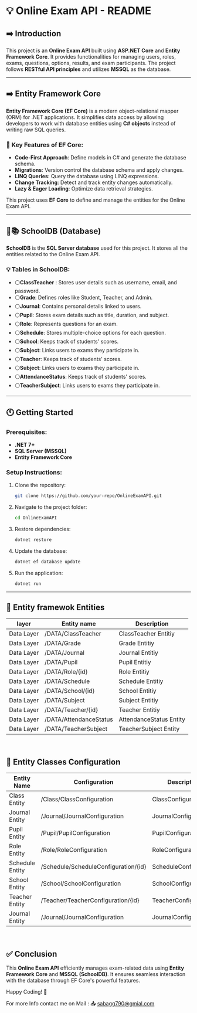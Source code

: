 # 💡 Online Exam API - README

## ➡️ Introduction
This project is an **Online Exam API** built using **ASP.NET Core** and **Entity Framework Core**. It provides functionalities for managing users, roles, exams, questions, options, results, and exam participants. The project follows **RESTful API principles** and utilizes **MSSQL** as the database.

---

## ➡️ Entity Framework Core
**Entity Framework Core (EF Core)** is a modern object-relational mapper (ORM) for .NET applications. It simplifies data access by allowing developers to work with database entities using **C# objects** instead of writing raw SQL queries.

### 🔑 Key Features of EF Core:
- **Code-First Approach**: Define models in C# and generate the database schema.
- **Migrations**: Version control the database schema and apply changes.
- **LINQ Queries**: Query the database using LINQ expressions.
- **Change Tracking**: Detect and track entity changes automatically.
- **Lazy & Eager Loading**: Optimize data retrieval strategies.

This project uses **EF Core** to define and manage the entities for the Online Exam API.


---


## 🏫📚 SchoolDB (Database)
**SchoolDB** is the **SQL Server database** used for this project. It stores all the entities related to the Online Exam API.

### 💡 Tables in SchoolDB:
- ⚪**ClassTeacher** : Stores user details such as username, email, and password.
- ⚪**Grade**: Defines roles like Student, Teacher, and Admin.
- ⚪**Journal**: Contains personal details linked to users.
- ⚪**Pupil**: Stores exam details such as title, duration, and subject.
- ⚪**Role**: Represents questions for an exam.
- ⚪**Schedule**: Stores multiple-choice options for each question.
- ⚪**School**: Keeps track of students' scores.
- ⚪**Subject**: Links users to exams they participate in.
- ⚪**Teacher**: Keeps track of students' scores.
- ⚪**Subject**: Links users to exams they participate in.
- ⚪**AttendanceStatus**: Keeps track of students' scores.
- ⚪**TeacherSubject**: Links users to exams they participate in.

---

## 🕚 Getting Started
### Prerequisites:
- **.NET 7+**
- **SQL Server (MSSQL)**
- **Entity Framework Core**

### Setup Instructions:
1. Clone the repository:
   ```sh
   git clone https://github.com/your-repo/OnlineExamAPI.git
   ```
2. Navigate to the project folder:
   ```sh
   cd OnlineExamAPI
   ```
3. Restore dependencies:
   ```sh
   dotnet restore
   ```
4. Update the database:
   ```sh
   dotnet ef database update
   ```
5. Run the application:
   ```sh
   dotnet run
   ```

---

## 🔨 Entity framewok Entities
| layer | Entity name | Description |
|--------|---------|-------------|
| Data Layer | /DATA/ClassTeacher | ClassTeacher Entitiy |
| Data Layer | /DATA/Grade | Grade Entitiy |
| Data Layer | /DATA/Journal | Journal Entitiy |
| Data Layer | /DATA/Pupil | Pupil Entitiy |
| Data Layer | /DATA/Role/{id} | Role Entitiy |
| Data Layer | /DATA/Schedule | Schedule Entitiy |
| Data Layer | /DATA/School/{id} | School Entitiy |
| Data Layer | /DATA/Subject | Subject Entitiy |
| Data Layer | /DATA/Teacher/{id} | Teacher Entitiy |
| Data Layer | /DATA/AttendanceStatus | AttendanceStatus Entity |
| Data Layer | /DATA/TeacherSubject | TeacherSubject Entity |

<br>

## 🔨 Entity Classes Configuration
| Entity Name | Configuration | Description |
|--------|---------|-------------|
| Class Entity | /Class/ClassConfiguration | ClassConfiguration |
| Journal Entity | /Journal/JournalConfiguration | JournalConfiguration |
| Pupil Entity | /Pupil/PupilConfiguration | PupilConfiguration |
| Role Entity | /Role/RoleConfiguration | RoleConfiguration |
| Schedule Entity | /Schedule/ScheduleConfiguration/{id} | ScheduleConfiguration |
| School Entity | /School/SchoolConfiguration | SchoolConfiguration |
| Teacher Entity | /Teacher/TeacherConfiguration/{id} | TeacherConfiguration |
| Journal Entity | /Journal/JournalConfiguration | JournalConfiguration |

<br>


## ✅  Conclusion
This **Online Exam API** efficiently manages exam-related data using **Entity Framework Core** and **MSSQL (SchoolDB)**. It ensures seamless interaction with the database through EF Core's powerful features.

Happy Coding! 🚀

For more Info contact me on Mail : 📤 sabagg790@gmial.com

